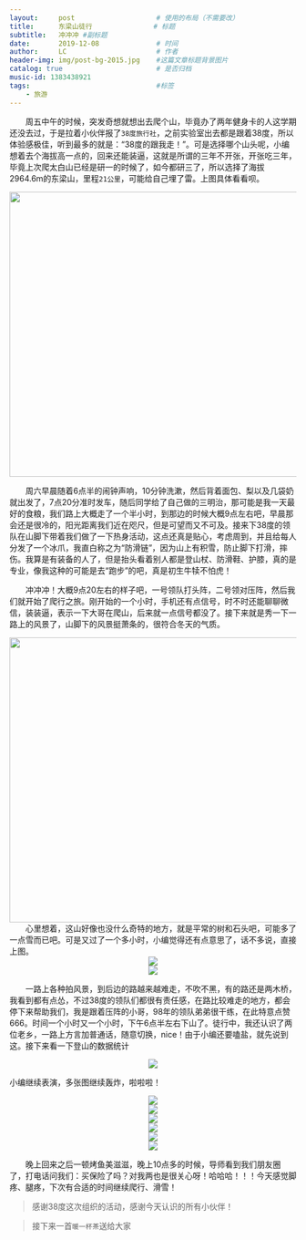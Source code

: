 ```yaml
---
layout:     post   				    # 使用的布局（不需要改）
title:      东梁山徒行 				# 标题 
subtitle:   冲冲冲 #副标题
date:       2019-12-08 				# 时间
author:     LC 						# 作者
header-img: img/post-bg-2015.jpg 	#这篇文章标题背景图片
catalog: true 						# 是否归档
music-id: 1383438921
tags:								#标签
    - 旅游
---
```

　　周五中午的时候，突发奇想就想出去爬个山，毕竟办了两年健身卡的人这学期还没去过，于是拉着小伙伴报了`38度旅行社`，之前实验室出去都是跟着38度，所以体验感极佳，听到最多的就是：“38度的跟我走！”。可是选择哪个山头呢，小编想着去个海拔高一点的，回来还能装逼，这就是所谓的三年不开张，开张吃三年，毕竟上次爬太白山已经是研一的时候了，如今都研三了，所以选择了海拔2964.6m的东梁山，里程`21公里`，可能给自己埋了雷。上图具体看看呗。

<center>
<img src="http://ww1.sinaimg.cn/large/006Xcmpxgy1g9pembnn2nj30u012ozxm.jpg" width="700" height = "500"/>
</center>

　　周六早晨随着6点半的闹钟声响，10分钟洗漱，然后背着面包、梨以及几袋奶就出发了，7点20分准时发车，随后同学给了自己做的三明治，那可能是我一天最好的食粮，我们路上大概走了一个半小时，到那边的时候大概9点左右吧，早晨那会还是很冷的，阳光距离我们近在咫尺，但是可望而又不可及。接来下38度的领队在山脚下带着我们做了一下热身活动，这点还真是贴心，考虑周到，并且给每人分发了一个冰爪，我直白称之为“防滑链”，因为山上有积雪，防止脚下打滑，摔伤。我算是有装备的人了，但是抬头看着别人都是登山杖、防滑鞋、护膝，真的是专业，像我这种的可能是去“跑步”的吧，真是初生牛犊不怕虎！

　　冲冲冲！大概9点20左右的样子吧，一号领队打头阵，二号领对压阵，然后我们就开始了爬行之旅。刚开始的一个小时，手机还有点信号，时不时还能聊聊微信，装装逼，表示一下大哥在爬山，后来就一点信号都没了。接下来就是秀一下一路上的风景了，山脚下的风景挺萧条的，很符合冬天的气质。

<center>
<img src="http://ww1.sinaimg.cn/large/006Xcmpxly1g9pfk50bzcj33402c0npg.jpg" width="700" height = "500"/>
</center>
　　心里想着，这山好像也没什么奇特的地方，就是平常的树和石头吧，可能多了一点雪而已吧。可是又过了一个多小时，小编觉得还有点意思了，话不多说，直接上图。

<center>
    <img src="http://ww1.sinaimg.cn/large/006Xcmpxly1g9pdtqmmjfj33402c0b2d.jpg"/>
</center>

<center>
    <img src="http://ww1.sinaimg.cn/large/006Xcmpxly1g9pdvfjn53j32c0340x6r.jpg"/>
</center>

　　一路上各种拍风景，到后边的路越来越难走，不吹不黑，有的路还是两木桥，我看到都有点怂，不过38度的领队们都很有责任感，在路比较难走的地方，都会停下来帮助我们，我是跟着压阵的小哥，98年的领队弟弟很干练，在此特意点赞666。时间一个小时又一个小时，下午6点半左右下山了。徒行中，我还认识了两位老乡，一路上方言加普通话，随意切换，nice！由于小编还要嗑盐，就先说到这。接下来看一下登山的数据统计

<center>
<img src="http://ww1.sinaimg.cn/large/006Xcmpxly1g9pfz8ecryj30u06k87wb.jpg"/>
</center>

小编继续表演，多张图继续轰炸，啦啦啦！

<center>
<img src="http://ww1.sinaimg.cn/large/006Xcmpxly1g9pe2dwp7lj32c03404qs.jpg"/>
</center>

<center>
<img src="http://ww1.sinaimg.cn/large/006Xcmpxly1g9pex7ezyyj33402c0u0y.jpg"/>
</center>

<center>
<img src="http://ww1.sinaimg.cn/large/006Xcmpxly1g9pf07eomtj33402c0u0z.jpg"/>
</center>

<center>
<img src="http://ww1.sinaimg.cn/large/006Xcmpxly1g9pf1u3rrzj32c0340hdv.jpg"/>
</center>

<center>
<img src="http://ww1.sinaimg.cn/large/006Xcmpxly1g9pf9n53ncj32o03k07wl.jpg"/>
</center>

<center>
<img src="http://ww1.sinaimg.cn/large/006Xcmpxly1g9pfc42u3nj34002o01l5.jpg"/>
</center>

　　晚上回来之后一顿烤鱼美滋滋，晚上10点多的时候，导师看到我们朋友圈了，打电话问我们：买保险了吗？对我两也是很关心呀！哈哈哈！！！今天感觉脚疼、腿疼，下次有合适的时间继续爬行、滑雪！

>感谢38度这次组织的活动，感谢今天认识的所有小伙伴！

>接下来一首`暖一杯茶`送给大家









